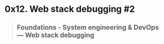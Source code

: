 # 0x12. Web stack debugging #2
> ## Foundations - System engineering & DevOps ― Web stack debugging
